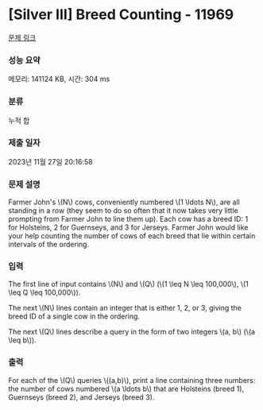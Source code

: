# [Silver III] Breed Counting - 11969 

[문제 링크](https://www.acmicpc.net/problem/11969) 

### 성능 요약

메모리: 141124 KB, 시간: 304 ms

### 분류

누적 합

### 제출 일자

2023년 11월 27일 20:16:58

### 문제 설명

<p>Farmer John's \(N\) cows, conveniently numbered \(1 \ldots N\), are all standing in a row (they seem to do so often that it now takes very little prompting from Farmer John to line them up). Each cow has a breed ID: 1 for Holsteins, 2 for Guernseys, and 3 for Jerseys. Farmer John would like your help counting the number of cows of each breed that lie within certain intervals of the ordering.</p>

### 입력 

 <p>The first line of input contains \(N\) and \(Q\) (\(1 \leq N \leq 100,000\), \(1 \leq Q \leq 100,000\)).</p>

<p>The next \(N\) lines contain an integer that is either 1, 2, or 3, giving the breed ID of a single cow in the ordering.</p>

<p>The next \(Q\) lines describe a query in the form of two integers \(a, b\) (\(a \leq b\)).</p>

### 출력 

 <p>For each of the \(Q\) queries \((a,b)\), print a line containing three numbers: the number of cows numbered \(a \ldots b\) that are Holsteins (breed 1), Guernseys (breed 2), and Jerseys (breed 3).</p>

